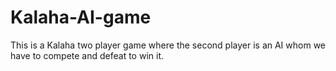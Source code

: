 # Kalaha-AI-game
This is a Kalaha two player game where the second player is an AI whom we have to compete and defeat to win it.
